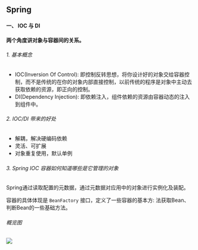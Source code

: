 
## Spring 

#### 一、 IOC 与 DI
**两个角度讲对象与容器间的关系。**

###### 1. 基本概念
* IOC(Inversion Of Control): 即控制反转思想，将你设计好的对象交给容器控制，而不是传统的在你的对象内部直接控制，以前传统的程序是对象中主动去获取依赖的资源，即正向的控制。
* DI(Dependency Injection): 即依赖注入，组件依赖的资源由容器动态的注入到组件中。

###### 2. IOC/DI 带来的好处
* 解耦，解决硬编码依赖
* 灵活、可扩展
* 对象重复使用，默认单例

###### 3. Spring IOC 容器如何知道哪些是它管理的对象
Spring通过读取配置的元数据，通过元数据对应用中的对象进行实例化及装配。

容器的具体体现是 `BeanFactory` 接口，定义了一些容器的基本方: 法获取Bean、判断Bean的一些基础方法。

###### 概览图
![](http://wx2.sinaimg.cn/large/929194b4gy1fkd98jdqy1j20yi0nz0tz.jpg)